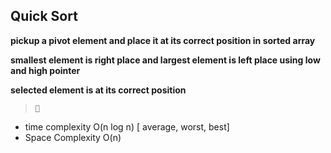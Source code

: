 ## Quick Sort

**pickup a pivot element and place it at its correct position in sorted array**

**smallest element is right place and largest element is left place using low and high pointer**

**selected element is at its correct position**

> **`🧠`**

- time complexity O(n log n) [ average, worst, best]
- Space Complexity O(n)
